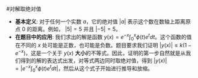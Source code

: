 #对解取绝对值

-   **基本定义**: 对于任何一个实数 $a$，它的绝对值 $|a|$ 表示这个数在数轴上距离原点 $0$ 的距离。例如， $|5|=5$ 并且 $|-5|=5$。
-   **在题目中的应用**: 我们求出的解是函数 $y(x)=e^{-x}\int_0^x \phi(t)e^t dt$。这个函数的值在不同的 $x$ 处可能是正数，也可能是负数。题目要求我们证明 $|y(x)| \le k(1-e^{-x})$，这是一个关于 $y(x)$ **大小**的不等式。因此，证明的第一步自然就是从我们得到的解的表达式出发，对等式两边同时取绝对值，得到 $|y(x)| = |e^{-x}\int_0^x \phi(t)e^t dt|$，然后从这个式子开始进行推导和放缩。
